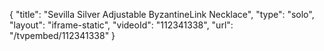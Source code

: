 {
    "title": "Sevilla Silver Adjustable ByzantineLink Necklace",
    "type": "solo",
    "layout": "iframe-static",
    "videoId": "112341338",
    "url": "\/tvpembed\/112341338"
}